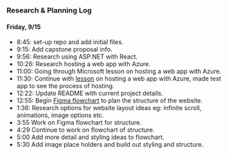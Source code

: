 ### Research & Planning Log
#### Friday, 9/15
* 8:45: set-up repo and add initial files. 
* 9:15: Add capstone proposal info.
* 9:56: Research using ASP.NET with React. 
* 10:26: Research hosting a web app with Azure.
* 11:00: Going through Microsoft lesson on hosting a web app with Azure.
* 11:30: Continue with [lesson](https://learn.microsoft.com/en-us/training/modules/host-a-web-app-with-azure-app-service/) on hosting a web app with Azure, made test app to see the process of hosting.
* 12:22: Update README with current project details. 
* 12:55: Begin [Figma flowchart](https://www.figma.com/file/2uYqxlERZid1cyefwdClZ0/Website-Flowchart-%7C--VerdeEphemera?type=whiteboard&node-id=0%3A1&t=jq1YIveZCLogeXXr-1) to plan the structure of the website.
* 1:36: Research options for website layout ideas eg: infinite scroll, animations, image options etc. 
* 3:55 Work on Figma flowchart for structure. 
* 4:29 Continue to work on flowchart of structure.
* 5:00 Add more detail and styling ideas to flowchart.
* 5:30 Add image place holders and build out styling and structure. 